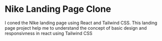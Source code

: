 # Nike Landing Page Clone
I coned the NIke landing page using React and Tailwind CSS. This landing page project help me to understand the concept of basic design and responsivness in react using Tailwind CSS
